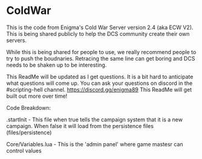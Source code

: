 # ColdWar

This is the code from Enigma's Cold War Server version 2.4 (aka ECW V2). This is being shared publicly to help the DCS community create their own servers. 

While this is being shared for people to use, we really recommend people to try to push the boudnaries. Retracing the same line can get boring and DCS needs to be shaken up to be interesting. 

This ReadMe will be updated as I get questions. It is a bit hard to anticipate what questions will come up. You can ask your questions on discord in the #scripting-hell channel. https://discord.gg/enigma89 This ReadMe will get built out more over time!

Code Breakdown:

.startInit - This file when true tells the campaign system that it is a new campaign. When false it will load from the persistence files (files/persistence)

Core/Variables.lua - This is the 'admin panel' where game mastesr can control values
